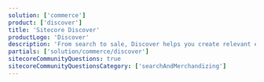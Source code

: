 ```yaml
---
solution: ['commerce']
product: ['discover']
title: 'Sitecore Discover'
productLogo: 'Discover'
description: 'From search to sale, Discover helps you create relevant experiences that drive conversions.'
partials: ['solution/commerce/discover']
sitecoreCommunityQuestions: true
sitecoreCommunityQuestionsCategory: ['searchAndMerchandizing']
---
```

